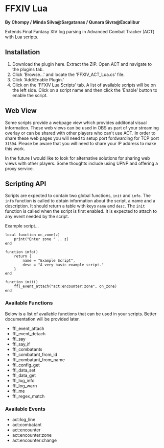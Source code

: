 FFXIV Lua
=========
**By Chompy / Minda Silva@Sargatanas / Qunara Sivra@Excalibur**

Extends Final Fantasy XIV log parsing in Advanced Combat Tracker (ACT) with Lua scripts.


## Installation

1. Download the plugin here. Extract the ZIP. Open ACT and navigate to the plugins tab.
2. Click 'Browse...' and locate the 'FFXIV_ACT_Lua.cs' file.
3. Click 'Add/Enable Plugin.'
4. Click on the 'FFXIV Lua Scripts' tab. A list of available scripts will be on the left side. Click on a script name and then click the 'Enable' button to enable the script.


## Web View

Some scripts provide a webpage view which provides additonal visual information. These web views can be used in OBS as part of your streaming overlay or can be shared with other players who can't use ACT. In order to share these web pages you will need to setup port fordwarding for TCP port `31594`. Please be aware that you will need to share your IP address to make this work.

In the future I would like to look for alternative solutions for sharing web views with other players. Some thoughts include using UPNP and offering a proxy service.


## Scripting API

Scripts are expected to contain two global functions, `init` and `info`. The `info` function is called to obtain information about the script, a name and a description. It should return a table with keys `name` and `desc`. The `init` function is called when the script is first enabled. It is expected to attach to any event needed by the script.

Example script...

```
local function on_zone(z)
    print("Enter zone " .. z)
end

function info()
    return {
        name = "Example Script",
        desc = "A very basic example script."
    }
end

function init()
    ffl_event_attach("act:encounter:zone", on_zone)
end
```


### Available Functions

Below is a list of available functions that can be used in your scripts. Better documentation will be provided later.

- ffl_event_attach
- ffl_event_detach
- ffl_say
- ffl_say_if
- ffl_combatants
- ffl_combatant_from_id
- ffl_combatant_from_name
- ffl_config_get
- ffl_data_set
- ffl_data_get
- ffl_log_info
- ffl_log_warn
- ffl_me
- ffl_regex_match


### Available Events

- act:log_line
- act:combatant
- act:encounter
- act:encounter:zone
- act:encounter:change

